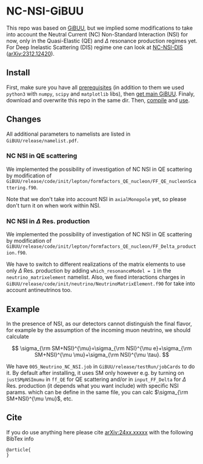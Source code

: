 # NC-NSI-GiBUU

This repo was based on [GiBUU](https://gibuu.hepforge.org/), but we implied some modifications to take into account the Neutral Current (NC) Non-Standard Interaction (NSI) for now, only in the Quasi-Elastic (QE) and $\Delta$ resonance production regimes yet. For Deep Inelastic Scattering (DIS) regime one can look at [NC-NSI-DIS](https://github.com/dehpour/NC-NSI-DIS) ([arXiv:2312.12420](http://arxiv.org/abs/2312.12420)).

## Install

First, make sure you have all [prerequisites](https://gibuu.hepforge.org/trac/wiki/tools) (in addition to them we used `python3` with `numpy`, `scipy` and `matplotlib` libs), then [get main GiBUU](https://gibuu.hepforge.org/trac/wiki/download). Finaly, download and overwrite this repo in the same dir. Then, [compile](https://gibuu.hepforge.org/trac/wiki/compiling) and [use](https://gibuu.hepforge.org/trac/wiki/running).

## Changes

All additional parameters to namelists are listed in `GiBUU/release/namelist.pdf`.

### NC NSI in QE scattering

We implemented the possibility of investigation of NC NSI in QE scattering by modification of `GiBUU/release/code/init/lepton/formfactors_QE_nucleon/FF_QE_nucleonScattering.f90`.

Note that we don't take into account NSI in `axialMonopole` yet, so please don't turn it on when work within NSI.

### NC NSI in $\Delta$ Res. production

We implemented the possibility of investigation of NC NSI in QE scattering by modification of `GiBUU/release/code/init/lepton/formfactors_QE_nucleon/FF_Delta_production.f90`.

We have to switch to different realizations of the matrix elements to use only $\Delta$ Res.  production by adding `which_resonanceModel = 1` in the `neutrino_matrixelement` namelist. Also, we fixed interactions charges in `GiBUU/release/code/init/neutrino/NeutrinoMatrixElement.f90` for take into account antineutrinos too.

## Example

In the presence of NSI, as our detectors cannot distinguish the final flavor, for example by the assumption of the incoming muon neutrino, we should calculate

$$
\sigma_{\rm SM+NSI}^{\mu}=\sigma_{\rm NSI}^{\mu e}+\sigma_{\rm SM+NSI}^{\mu \mu}+\sigma_{\rm NSI}^{\mu \tau}.
$$

We have `005_Neutrino_NC_NSI.job` in `GiBUU/release/testRun/jobCards` to do it. By default after installing, it uses SM only however e.g. by turning on `justSMpNSImumu` in `ff_QE` for QE scattering and/or in `input_FF_Delta` for $\Delta$ Res. production (it depends what you want include) with specific NSI params. which can be define in the same file, you can calc $\sigma_{\rm SM+NSI}^{\mu \mu}$, etc.

## Cite

If you do use anything here please cite [arXiv:24xx.xxxxx](http://arxiv.org/abs/24xx.xxxxx) with the following BibTex info

```
@article{
}
```
